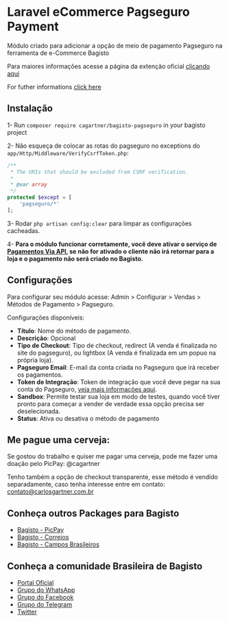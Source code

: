 # Laravel eCommerce Pagseguro Payment

Módulo criado para adicionar a opção de meio de pagamento Pagseguro na ferramenta de e-Commerce Bagisto

Para maiores informações acesse a página da extenção oficial [clicando aqui](https://bagisto.com/en/extensions/laravel-ecommerce-pagseguro-payment-gateway/)

For futher informations [click here](https://bagisto.com/en/extensions/laravel-ecommerce-pagseguro-payment-gateway/)

## Instalação

1- Run `composer require cagartner/bagisto-pagseguro` in your bagisto project

2- Não esqueça de colocar as rotas do pagseguro no exceptions do `app/Http/Middleware/VerifyCsrfToken.php`:

```php
/**
 * The URIs that should be excluded from CSRF verification.
 *
 * @var array
 */
protected $except = [
    'pagseguro/*'
];
```
 
3- Rodar `php artisan config:clear` para limpar as configurações cacheadas.

4- **Para o módulo funcionar corretamente, você deve ativar o serviço de [Pagamentos Via API](https://pagseguro.uol.com.br/integracao/pagamentos-via-api.jhtml), se não for ativado o cliente não irá retornar para a loja e o pagamento não será criado no Bagisto.**

## Configurações

Para configurar seu módulo acesse: Admin > Configurar > Vendas > Métodos de Pagamento > Pagseguro.

Configurações disponíveis:

* **Título**: Nome do método de pagamento.
* **Descrição**: Opcional
* **Tipo de Checkout**: Tipo de checkout, redirect (A venda é finalizada no site do pagseguro), ou lightbox (A venda é finalizada em um popuo na própria loja).
* **Pagseguro Email**: E-mail da conta criada no Pagseguro que irá receber os pagamentos.
* **Token de Integração**: Token de integração que você deve pegar na sua conta do Pagseguro, [veja mais informações aqui](https://faq.pagseguro.uol.com.br/duvida/como-gerar-token-para-integracao-com-o-site/841#rmcl).
* **Sandbox**: Permite testar sua loja em modo de testes, quando você tiver pronto para começar a vender de verdade essa opção precisa ser deselecionada.
* **Status**: Ativa ou desativa o método de pagamento
<!-- * **Quantidade de Parcelas sem Juros**: Quantidade de parcelas que seu cliente poderá comprar sem ter que pagar juros (Você assumirá essas taxas).
* **Quantidade Máxima de Parcelas**: Quantidade máxima de parcelas que seus clientes poderão parcelar -->

## Me pague uma cerveja:

Se gostou do trabalho e quiser me pagar uma cerveja, pode me fazer uma doação pelo PicPay: @cagartner

Tenho também a opção de checkout transparente, esse método é vendido separadamente, caso tenha interesse entre em contato: contato@carlosgartner.com.br

## Conheça outros Packages para Bagisto

* [Bagisto - PicPay](https://github.com/cagartner/bagisto-picpay)
* [Bagisto - Correios](https://github.com/cagartner/bagisto-correios)
* [Bagisto - Campos Brasileiros](https://github.com/cagartner/bagisto-brazilcustomer)

## Conheça a comunidade Brasileira de Bagisto
- [Portal Oficial](https://bagisto.com.br)
- [Grupo do WhatsApp](https://chat.whatsapp.com/HpMKEoxf5neIfnpUlHGmaO)
- [Grupo do Facebook](https://www.facebook.com/groups/2552301808420521)
- [Grupo do Telegram](https://t.me/bagistobrasil)
- [Twitter](http://twitter.com/bagistobr)
 
